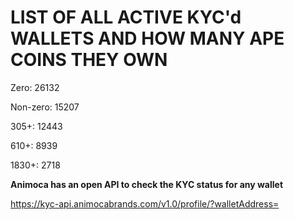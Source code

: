 # LIST OF ALL ACTIVE KYC'd WALLETS AND HOW MANY APE COINS THEY OWN

Zero: 26132

Non-zero: 15207

305+: 12443

610+: 8939

1830+: 2718

**Animoca has an open API to check the KYC status for any wallet**

https://kyc-api.animocabrands.com/v1.0/profile/?walletAddress=